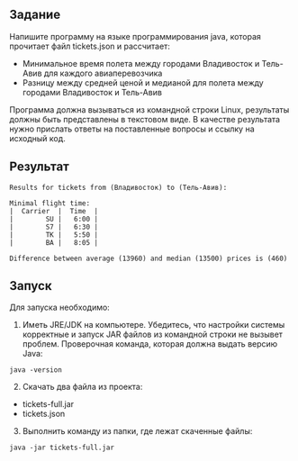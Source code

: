 ## Задание
Напишите программу на языке программирования java, которая прочитает файл tickets.json и рассчитает:
- Минимальное время полета между городами Владивосток и Тель-Авив для каждого авиаперевозчика
- Разницу между средней ценой и медианой для полета между городами Владивосток и Тель-Авив

Программа должна вызываться из командной строки Linux, результаты должны быть представлены в текстовом виде. В качестве результата нужно прислать ответы на поставленные вопросы и ссылку на исходный код.
## Результат
```
Results for tickets from (Владивосток) to (Тель-Авив):

Minimal flight time:
|  Carrier  |  Time  |
|        SU |   6:00 |
|        S7 |   6:30 |
|        TK |   5:50 |
|        BA |   8:05 |

Difference between average (13960) and median (13500) prices is (460)
```

## Запуск
Для запуска необходимо:
1. Иметь JRE/JDK на компьютере. Убедитесь, что настройки системы корректные и запуск JAR файлов из командной строки не вызывет проблем. Проверочная команда, которая должна выдать версию Java:
```
java -version
```
2. Cкачать два файла из проекта:
- tickets-full.jar
- tickets.json
3. Выполнить команду из папки, где лежат скаченные файлы:
```
java -jar tickets-full.jar
```

